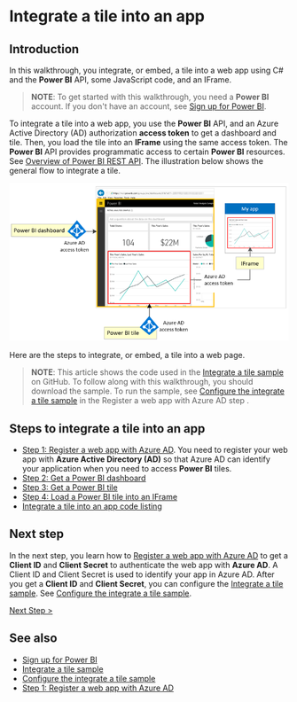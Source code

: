 <properties
   pageTitle="Integrate a Power BI tile into an app"
   description="Walkthrough to integrate a tile into an app, sample code"
   services="powerbi"
   documentationCenter=""
   authors="guyinacube"
   manager="mblythe"
   backup=""
   editor=""
   tags=""
   qualityFocus="monitoring"
   qualityDate=""/>

<tags
   ms.service="powerbi"
   ms.devlang="NA"
   ms.topic="get-started-article"
   ms.tgt_pltfrm="NA"
   ms.workload="powerbi"
   ms.date="08/23/2016"
   ms.author="asaxton"/>

# Integrate a tile into an app

## Introduction

In this walkthrough, you integrate, or embed, a tile into a web app using C# and the **Power BI** API, some JavaScript code, and an IFrame.

>**NOTE**: To get started with this walkthrough, you need a **Power BI** account. If you don't have an account, see [Sign up for Power BI]( powerbi-admin-free-with-custom-azure-directory.md).

To integrate a tile into a web app, you use the **Power BI** API, and an Azure Active Directory (AD) authorization **access token** to get a dashboard and tile. Then, you load the tile into an **IFrame** using the same access token. The **Power BI** API provides programmatic access to certain **Power BI** resources. See [Overview of Power BI REST API](https://msdn.microsoft.com/library/dn877544.aspx). The illustration below shows the general flow to integrate a tile.

![](media\powerbi-developer-integrate-tile\integrate-tile-flow.png)

Here are the steps to integrate, or embed, a tile into a web page.

>**NOTE**: This article shows the code used in the [Integrate a tile sample](https://github.com/Microsoft/PowerBI-CSharp/tree/master/samples/webforms/integrate-tile-web-app) on GitHub. To follow along with this walkthrough, you should download the sample. To run the sample, see [Configure the integrate a tile sample](powerbi-developer-integrate-tile-register.md#configure-sample) in the Register a web app with Azure AD step .

## Steps to integrate a tile into an app

- [Step 1: Register a web app with Azure AD](powerbi-developer-integrate-tile-register.md). You need to register your web app with **Azure Active Directory (AD)** so that Azure AD can identify your application when you need to access **Power BI** tiles.
- [Step 2: Get a Power BI dashboard](powerbi-developer-integrate-tile-get-dashboard.md)
- [Step 3: Get a Power BI tile](powerbi-developer-integrate-tile-get-tile.md)
- [Step 4: Load a Power BI tile into an IFrame](powerbi-developer-integrate-tile-load-tile-iframe.md)
- [Integrate a tile into an app code listing](powerbi-developer-integrate-tile-code.md)

## Next step

In the next step, you learn how to [Register a web app with Azure AD](powerbi-developer-integrate-tile-register.md) to get a **Client ID** and **Client Secret** to authenticate the web app with **Azure AD**. A Client ID and Client Secret is used to identify your app in Azure AD. After you get a **Client ID** and **Client Secret**, you can configure the [Integrate a tile sample](https://github.com/Microsoft/PowerBI-CSharp/tree/master/samples/webforms/integrate-tile-web-app). See [Configure the integrate a tile sample](powerbi-developer-integrate-tile-register.md#configure-sample).

[Next Step >](powerbi-developer-integrate-tile-register.md)

## See also

-	[Sign up for Power BI]( powerbi-admin-free-with-custom-azure-directory.md)
-	[Integrate a tile sample](https://github.com/Microsoft/PowerBI-CSharp/tree/master/samples/webforms/integrate-tile-web-app)
-	[Configure the integrate a tile sample](powerbi-developer-integrate-tile-register.md#configure-sample)
-	[Step 1: Register a web app with Azure AD](powerbi-developer-integrate-tile-register.md)
